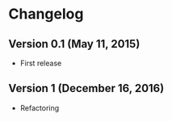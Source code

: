 # Changelog

## Version 0.1 (May 11, 2015)

* First release

## Version 1 (December 16, 2016)

* Refactoring